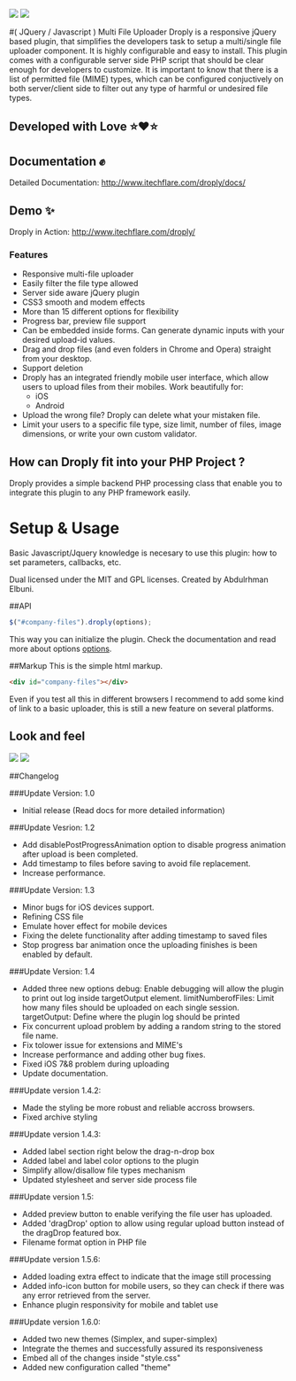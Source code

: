 [<img src="https://github.com/aelbuni/Droply/blob/master/sample-images/banner.png">](https://www.itechflare.com/droply/)
[<img src="https://github.com/aelbuni/Droply/blob/master/sample-images/droply-banner.jpg">](https://www.itechflare.com/droply/)

#( JQuery / Javascript ) Multi File Uploader
Droply is a responsive jQuery based plugin, that simplifies the developers task to setup a multi/single file uploader component. It is highly configurable and easy to install. This plugin comes with a configurable server side PHP script that should be clear enough for developers to customize. It is important to know that there is a list of permitted file (MIME) types, which can be configured conjuctively on both server/client side to filter out any type of harmful or undesired file types.

## Developed with Love :star::heart::star:

## Documentation :fist:
Detailed Documentation: http://www.itechflare.com/droply/docs/

## Demo :sparkles:
Droply in Action: http://www.itechflare.com/droply/

### Features
- Responsive multi-file uploader
- Easily filter the file type allowed
- Server side aware jQuery plugin
- CSS3 smooth and modem effects
- More than 15 different options for flexibility
- Progress bar, preview file support
- Can be embedded inside forms. Can generate dynamic inputs with your desired upload-id values.
- Drag and drop files (and even folders in Chrome and Opera) straight from your desktop.
- Support deletion
- Droply has an integrated friendly mobile user interface, which allow users to upload files from their mobiles. Work beautifully for:
  - iOS
  - Android
- Upload the wrong file? Droply can delete what your mistaken file.
- Limit your users to a specific file type, size limit, number of files, image dimensions, or write your own custom validator.

## How can Droply fit into your PHP Project ?

Droply provides a simple backend PHP processing class that enable you to integrate this plugin to any PHP framework easily.

# Setup & Usage

Basic Javascript/Jquery knowledge is necesary to use this plugin: how to set parameters, callbacks, etc.

Dual licensed under the MIT and GPL licenses.
Created by Abdulrhman Elbuni.

##API
````javascript
$("#company-files").droply(options);
````
This way you can initialize the plugin. Check the documentation and read more about options [options](http://www.itechflare.com/droply/docs/).

##Markup
This is the simple html markup.
````html
<div id="company-files"></div>
````
Even if you test all this in different browsers I recommend to add some kind of link to a basic uploader, this is still a new feature on several platforms.

## Look and feel
[<img src="https://github.com/aelbuni/Droply/blob/master/sample-images/sample-usage-gallery-uploader.jpg">](https://www.itechflare.com/droply/)
[<img src="https://github.com/aelbuni/Droply/blob/master/sample-images/screenshot.jpg">](https://www.itechflare.com/droply/)

##Changelog

###Update Version: 1.0
- Initial release (Read docs for more detailed information)

###Update Vesrion: 1.2
- Add disablePostProgressAnimation option to disable progress animation after upload is been completed.
- Add timestamp to files before saving to avoid file replacement.
- Increase performance.

###Update Version: 1.3
- Minor bugs for iOS devices support.
- Refining CSS file
- Emulate hover effect for mobile devices
- Fixing the delete functionality after adding timestamp to saved files
- Stop progress bar animation once the uploading finishes is been enabled by default.

###Update Version: 1.4
- Added three new options
debug: Enable debugging will allow the plugin to print out log inside targetOutput element.
limitNumberofFiles: Limit how many files should be uploaded on each single session.
targetOutput: Define where the plugin log should be printed
- Fix concurrent upload problem by adding a random string to the stored file name.
- Fix tolower issue for extensions and MIME's
- Increase performance and adding other bug fixes.
- Fixed iOS 7&8 problem during uploading
- Update documentation.

###Update version 1.4.2:
- Made the styling be more robust and reliable accross browsers.
- Fixed archive styling

###Update version 1.4.3:

- Added label section right below the drag-n-drop box
- Added label and label color options to the plugin
- Simplify allow/disallow file types mechanism
- Updated stylesheet and server side process file

###Update version 1.5:
- Added preview button to enable verifying the file user has uploaded.
- Added 'dragDrop' option to allow using regular upload button instead of the dragDrop featured box.
- Filename format option in PHP file

###Update version 1.5.6:
- Added loading extra effect to indicate that the image still processing
- Added info-icon button for mobile users, so they can check if there was any error retrieved from the server.
- Enhance plugin responsivity for mobile and tablet use

###Update version 1.6.0:
- Added two new themes (Simplex, and super-simplex)
- Integrate the themes and successfully assured its responsiveness
- Embed all of the changes inside "style.css"
- Added new configuration called "theme"
